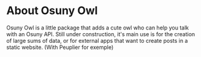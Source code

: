 # About Osuny Owl

Osuny Owl is a little package that adds a cute owl who can help you talk with an Osuny API.
Still under construction, it's main use is for the creation of large sums of data, or for external apps that want to create posts in a static website. (With Peuplier for exemple)
